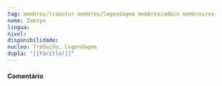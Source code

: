 ```yaml
---
tag: membros/tradutor membros/legendagem membros/admin membros/ex
nome: Zaezyn
lingua: 
nivel: 
disponibilidade:
nucleo: Tradução, Legendagem
dupla: "[[Yarillo!]]"
---
```


#### Comentário
